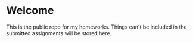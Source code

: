 # Welcome
This is the public repo for my homeworks.
Things can't be included in the submitted assignments will be stored here.
